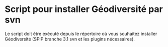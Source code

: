 # Script pour installer Géodiversité par svn
Le script doit être exécuté depuis le répertoire où vous souhaitez installer Géodiversité (SPIP branche 3.1 svn et les plugins nécessaires).
